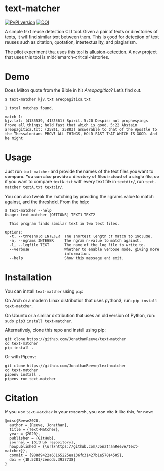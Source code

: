 # text-matcher

[![PyPI version](https://badge.fury.io/py/text-matcher.svg)](https://badge.fury.io/py/text-matcher)
[![DOI](https://zenodo.org/badge/70358326.svg)](https://zenodo.org/badge/latestdoi/70358326)

A simple text reuse detection CLI tool. Given a pair of texts or directories of texts, it will find similar text between them. This is good for detection of text reuses such as citation, quotation, intertextuality, and plagiarism. 

The pilot experiment that uses this tool is [allusion-detection](https://github.com/JonathanReeve/allusion-detection). A new project that uses this tool is [middlemarch-critical-histories](https://github.com/xpmethod/middlemarch-critical-histories). 

# Demo

Does Milton quote from the Bible in his _Areopagitica_? Let’s find out.

```
$ text-matcher kjv.txt areopagitica.txt 

1 total matches found.

match 1:
kjv.txt: (4135539, 4135561) Spirit. 5:20 Despise not prophesyings Prove all things; hold fast that which is good. 5:22 Abstain
areopagitica.txt: (25861, 25883) answerable to that of the Apostle to the Thessalonians PROVE ALL THINGS, HOLD FAST THAT WHICH IS GOOD. And he might
```

# Usage

Just run `text-matcher` and provide the names of the text files you want to compare. You can also provide a directory of files instead of a single file, so if you want to compare `textA.txt` with every text file in `textdir/`, run `text-matcher textA.txt textdir/`. 

You can also tweak the matching by providing the ngrams value to match against, and the threshold. From the help: 

```
$ text-matcher --help
Usage: text-matcher [OPTIONS] TEXT1 TEXT2

  This program finds similar text in two text files.

Options:
  -t, --threshold INTEGER  The shortest length of match to include.
  -n, --ngrams INTEGER     The ngram n-value to match against.
  -l, --logfile TEXT       The name of the log file to write to.
  --verbose                Whether to enable verbose mode, giving more
                           information.
  --help                   Show this message and exit.
```

# Installation

You can install `text-matcher` using `pip`: 

On Arch or a modern Linux distribution that uses python3, run: `pip install text-matcher`. 

On Ubuntu or a similar distribution that uses an old version of Python, run: `sudo pip3 install text-matcher`. 

Alternatively, clone this repo and install using pip: 

```
git clone https://github.com/JonathanReeve/text-matcher
cd text-matcher
pip install .
```

Or with Pipenv: 

```
git clone https://github.com/JonathanReeve/text-matcher
cd text-matcher
pipenv install .
pipenv run text-matcher
```

# Citation

If you use `text-matcher` in your research, you can cite it like this, for now: 

```
@misc{Reeve2020,
  author = {Reeve, Jonathan},
  title = {Text-Matcher},
  year = {2020},
  publisher = {GitHub},
  journal = {GitHub repository},
  howpublished = {\url{https://github.com/JonathanReeve/text-matcher}},
  commit = {988d9422a63165225ea136fc31427b1e57814505},
  doi = {10.5281/zenodo.3937738}
}
```

